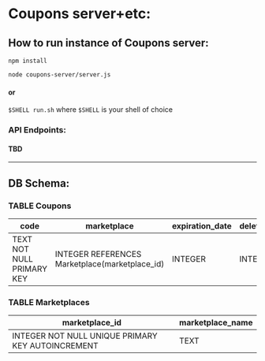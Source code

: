 # Coupons server+etc:

## How to run instance of Coupons server:

`npm install`

`node coupons-server/server.js`

#### or

`$SHELL run.sh` where `$SHELL` is your shell of choice

### API Endpoints:

#### TBD

---

## DB Schema:

### TABLE Coupons

code | marketplace | expiration_date | deletion_date | likes | dislikes
---- | ----------- | --------------- | ------------- | ----- | --------
TEXT NOT NULL PRIMARY KEY | INTEGER REFERENCES Marketplace(marketplace_id) | INTEGER | INTEGER | INTEGER | INTEGER

### TABLE Marketplaces

marketplace_id | marketplace_name
-------------- | ----------------
INTEGER NOT NULL UNIQUE PRIMARY KEY AUTOINCREMENT | TEXT